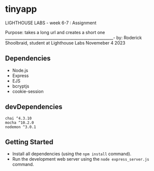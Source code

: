 # tinyapp
LIGHTHOUSE LABS - week 6-7 : Assignment

Purpose: takes a long url and creates a short one
_______________________________________________________-
by: Roderick Shoolbraid, student at Lighthouse Labs 
Novemeber 4 2023

## Dependencies

- Node.js
- Express
- EJS
- bcryptjs
- cookie-session

## devDependencies

    chai ^4.3.10
    mocha ^10.2.0
    nodemon ^3.0.1
  


## Getting Started

- Install all dependencies (using the `npm install` command).
- Run the development web server using the `node express_server.js` command.
